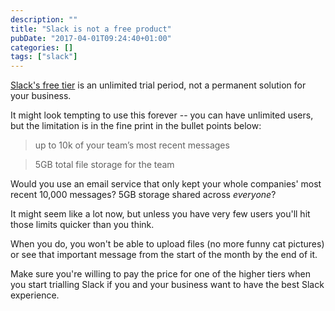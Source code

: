 ```yaml
---
description: ""
title: "Slack is not a free product"
pubDate: "2017-04-01T09:24:40+01:00"
categories: []
tags: ["slack"]
---
```


[Slack's free tier](https://slack.com/pricing) is an unlimited trial period, not a permanent solution for your business.

It might look tempting to use this forever -- you can have unlimited users, but the limitation is in the fine print in the bullet points below:

> up to 10k of your team’s most recent messages

> 5GB total file storage for the team

Would you use an email service that only kept your whole companies' most recent 10,000 messages? 5GB storage shared across _everyone_?

It might seem like a lot now, but unless you have very few users you'll hit those limits quicker than you think.

When you do, you won't be able to upload files (no more funny cat pictures) or see that important message from the start of the month by the end of it.

Make sure you're willing to pay the price for one of the higher tiers when you start trialling Slack if you and your business want to have the best Slack experience.
